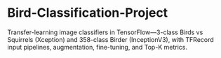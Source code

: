 # Bird-Classification-Project
Transfer-learning image classifiers in TensorFlow—3-class Birds vs Squirrels (Xception) and 358-class Birder (InceptionV3), with TFRecord input pipelines, augmentation, fine-tuning, and Top-K metrics.
